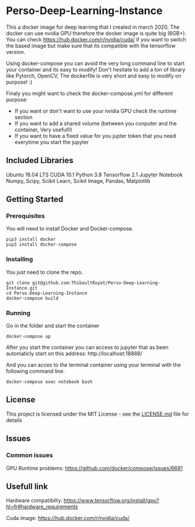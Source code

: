 # Perso-Deep-Learning-Instance

This a docker image for deep learning that I created in march 2020.
The docker can use nvidia GPU therefore the docker image is quite big (6GB+).
You can check https://hub.docker.com/r/nvidia/cuda/ if you want to switch the based image but make sure that its compatible with the tensorflow version.

Using docker-compose you can avoid the very long command line to start your container and its easy to modify!
Don't hesitate to add a ton of library like Pytorch, OpenCV, The dockerfile is very short and easy to modify on purpose! :)

Finaly you might want to check the docker-compose.yml for different purpose:
- If you want or don't want to use your nvidia GPU check the runtime section
- If you want to add a shared volume (between you conputer and the container, Very usefull!)
- If you want to have a fixed value for you jupter token that you need everytime you start the jupyter

## Included Libraries
Ubuntu 18.04 LTS
CUDA 10.1
Python 3.8
Tensorflow 2.1
Jupyter Notebook
Numpy, Scipy, Scikit Learn, Scikit Image, Pandas, Matplotlib


## Getting Started

### Prerequisites

You will need to install Docker and Docker-compose.
```
pip3 install docker
pip3 install docker-compose
```

### Installing

You just need to clone the repo.

```
git clone git@github.com:ThibaultRoyet/Perso-Deep-Learning-Instance.git
cd Perso-Deep-Learning-Instance
docker-compose build
```

### Running

Go in the folder and start the container
```
docker-compose up
```

After you start the container you can access to jupyter that as been automaticly start on this address:
http://localhost:18888/

And you can acces to the terminal container using your terminal with the following command line.
```
docker-compose exec notebook bash
```


## License

This project is licensed under the MIT License - see the [LICENSE.md](LICENSE.md) file for details


## Issues

### Common issues 

GPU Runtime problems:
https://github.com/docker/compose/issues/6691


## Usefull link

Hardware compatibilty: https://www.tensorflow.org/install/gpu?hl=fr#hardware_requirements

Cuda image: https://hub.docker.com/r/nvidia/cuda/

